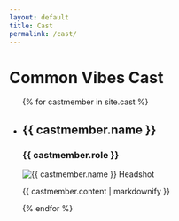 ```yaml
---
layout: default
title: Cast
permalink: /cast/
---
```


<h1>Common Vibes Cast</h1>
<ul>
{% for castmember in site.cast %}
    <li class="cast">
        <h2>{{ castmember.name }}</h2>
        <h3>{{ castmember.role }}</h3>
        <img src="{{ castmember.headshot }}" alt="{{ castmember.name }} Headshot"/>
        <p>{{ castmember.content | markdownify }}</p>
    </li>
{% endfor %}
</ul>